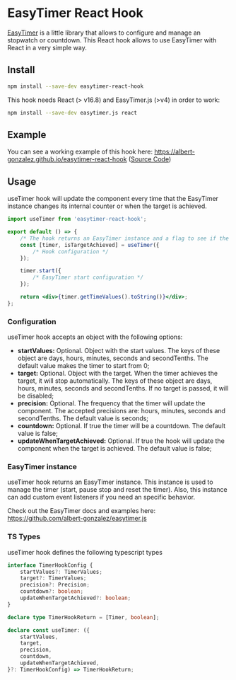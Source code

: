 # EasyTimer React Hook

[EasyTimer](https://github.com/albert-gonzalez/easytimer.js) is a little library that allows to configure and manage an stopwatch or countdown. This React hook allows to use EasyTimer with React in a very simple way.

## Install

```sh
npm install --save-dev easytimer-react-hook
```

This hook needs React (> v16.8) and EasyTimer.js (>v4) in order to work:

```sh
npm install --save-dev easytimer.js react
```

## Example

You can see a working example of this hook here: https://albert-gonzalez.github.io/easytimer-react-hook ([Source Code](./example))

## Usage

useTimer hook will update the component every time that the EasyTimer instance changes its internal counter or when the target is achieved.

```jsx
import useTimer from 'easytimer-react-hook';

export default () => {
    /* The hook returns an EasyTimer instance and a flag to see if the target has been achieved */
    const [timer, isTargetAchieved] = useTimer({
        /* Hook configuration */
    });

    timer.start({
        /* EasyTimer start configuration */
    });

    return <div>{timer.getTimeValues().toString()}</div>;
};
```

### Configuration

useTimer hook accepts an object with the following options:

-   **startValues:** Optional. Object with the start values. The keys of these object are days, hours, minutes, seconds and secondTenths. The default value makes the timer to start from 0;
-   **target:** Optional. Object with the target. When the timer achieves the target, it will stop automatically. The keys of these object are days, hours, minutes, seconds and secondTenths. If no target is passed, it will be disabled;
-   **precision:** Optional. The frequency that the timer will update the component. The accepted precisions are: hours, minutes, seconds and secondTenths. The default value is seconds;
-   **countdown:** Optional. If true the timer will be a countdown. The default value is false;
-   **updateWhenTargetAchieved:** Optional. If true the hook will update the component when the target is achieved. The default value is false;

### EasyTimer instance

useTimer hook returns an EasyTimer instance. This instance is used to manage the timer (start, pause stop and reset the timer). Also, this instance can add custom event listeners if you need an specific behavior.

Check out the EasyTimer docs and examples here: https://github.com/albert-gonzalez/easytimer.js

### TS Types

useTimer hook defines the following typescript types

```ts
interface TimerHookConfig {
    startValues?: TimerValues;
    target?: TimerValues;
    precision?: Precision;
    countdown?: boolean;
    updateWhenTargetAchieved?: boolean;
}

declare type TimerHookReturn = [Timer, boolean];

declare const useTimer: ({
    startValues,
    target,
    precision,
    countdown,
    updateWhenTargetAchieved,
}?: TimerHookConfig) => TimerHookReturn;
```
